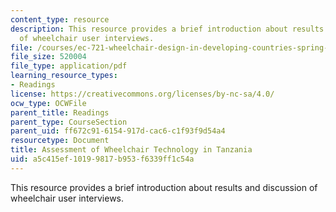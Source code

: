 ```yaml
---
content_type: resource
description: This resource provides a brief introduction about results and discussion
  of wheelchair user interviews.
file: /courses/ec-721-wheelchair-design-in-developing-countries-spring-2009/a5c415ef10199817b953f6339ff1c54a_MITEC_721S09_read01_winter.pdf
file_size: 520004
file_type: application/pdf
learning_resource_types:
- Readings
license: https://creativecommons.org/licenses/by-nc-sa/4.0/
ocw_type: OCWFile
parent_title: Readings
parent_type: CourseSection
parent_uid: ff672c91-6154-917d-cac6-c1f93f9d54a4
resourcetype: Document
title: Assessment of Wheelchair Technology in Tanzania
uid: a5c415ef-1019-9817-b953-f6339ff1c54a
---
```

This resource provides a brief introduction about results and discussion of wheelchair user interviews.